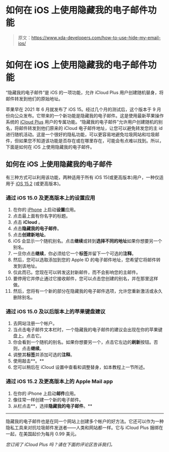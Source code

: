 # 如何在 iOS 上使用隐藏我的电子邮件功能

> 原文：<https://www.xda-developers.com/how-to-use-hide-my-email-ios/>

# 如何在 iOS 上使用隐藏我的电子邮件功能

“隐藏我的电子邮件”是 iOS 的一项功能，允许 iCloud Plus 用户创建随机替身，将邮件转发到他们的原始地址。

苹果早在 2021 年 6 月就发布了 iOS 15。经过几个月的测试后，这个版本于 9 月份向公众发布。它带来的一个新功能是隐藏我的电子邮件。这是使用最新苹果操作系统的 [iCloud Plus](https://www.xda-developers.com/what-is-icloud-plus/) 用户的专属功能。“隐藏我的电子邮件”允许用户创建随机的别名，将邮件转发到他们原来的 iCloud 电子邮件地址，让您可以避免转发您的主 id 进行随机活动。这是一个很好的隐私功能，可以更容易地避免垃圾网站和垃圾邮件，但如果您不知道该功能是否存在或在哪里存在，可能会有点难以找到。所以，下面是如何在 iOS 上使用隐藏我的电子邮件。

## 如何在 iOS 上使用隐藏我的电子邮件

有三种方式可以利用该功能，两种适用于所有 iOS 15(或更高版本)用户，一种仅适用于 [iOS 15.2](https://www.xda-developers.com/apple-has-released-ios-15-2-beta-3/) (或更高版本)。

### 通过 iOS 15.0 及更高版本上的设置应用

1.  在你的 [iPhone](https://www.xda-developers.com/iphone-13) 上启动**设置**应用。
2.  点击最上面有你名字的标题。
3.  点击 **iCloud** 。
4.  点击**隐藏我的电子邮件**。
5.  点击**创建新地址**。
6.  iOS 会显示一个随机别名。点击**继续**或转到**选择不同的地址**如果你想要另一个别名。
7.  一旦你点击**继续**，你必须给它一个**标签**并留下一个可选的**注释**。
8.  然后，您可以选取添加到您的 Apple ID 的电子邮件地址，您希望它将邮件转发到该地址。
9.  仅此而已。您现在可以转发这封新邮件，而不会影响您的主邮件。
10.  要停用它并停止通过它接收邮件，您可以点击您创建的别名，并在那里这样做。
11.  然后，您将有一个新的部分在隐藏我的电子邮件选项，允许您重新激活或永久删除别名。

### 通过 iOS 15.0 及以后版本上的苹果键盘建议

1.  去网站注册一个帐户。
2.  当点击电子邮件文本栏时，一个隐藏我的电子邮件的建议会出现在你的苹果键盘上。点击它。
3.  你会看到一个随机的别名。如果你想要另一个，点击它左边的**刷新**按钮。否则，点击**继续**。
4.  调整其**标签**并添加可选的**注释**。
5.  使用敲击**。**
6.  您可以稍后在 iCloud 设置中查看和调整替身，如本教程上一节所述。

### 通过 iOS 15.2 及更高版本上的 Apple Mail app

1.  在你的 iPhone 上启动**邮件**应用。
2.  像往常一样创建一个新的电子邮件。
3.  从栏点击**，选择**隐藏我的电子邮件**。**

* * *

隐藏我的电子邮件也是在同一个网站上创建多个帐户的好方法。它还可以作为一种隐私工具来对抗垃圾邮件发送者——人类和网站都一样。它与 iCloud Plus 捆绑在一起，在美国起价为每月 0.99 美元。

*您订阅了 iCloud Plus 吗？请在下面的评论区告诉我们。*
